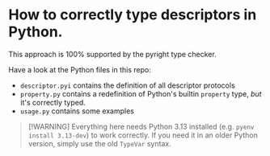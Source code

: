 # How to correctly type descriptors in Python.

This approach is 100% supported by the pyright type checker.

Have a look at the Python files in this repo:

- `descriptor.pyi` contains the definition of all descriptor protocols
- `property.py` contains a redefinition of Python's builtin `property` type, *but* it's correctly typed.
- `usage.py` contains some examples

> [!WARNING] Everything here needs Python 3.13 installed
> (e.g. `pyenv install 3.13-dev`) to work correctly.
> If you need it in an older Python version,
> simply use the old `TypeVar` syntax.
